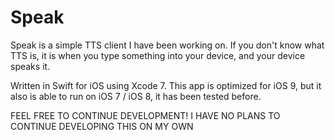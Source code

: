 # Speak

Speak is a simple TTS client I have been working on. If you don't know what TTS is,
it is when you type something into your device, and your device speaks it.

Written in Swift for iOS using Xcode 7.
This app is optimized for iOS 9, but it also is able to run on iOS 7 / iOS 8, it has been tested before.

FEEL FREE TO CONTINUE DEVELOPMENT! I HAVE NO PLANS TO CONTINUE DEVELOPING THIS ON MY OWN
